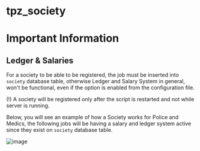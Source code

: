 # tpz_society

# Important Information

## Ledger & Salaries

For a society to be able to be registered, the job must be inserted into `society` database table, otherwise Ledger and Salary System in general, won't be functional, even if the option is enabled from the configuration file.

(!) A society will be registered only after the script is restarted and not while server is running.

Below, you will see an example of how a Society works for Police and Medics, the following jobs will be having a salary and ledger system active since they exist on `society` database table.

![image](https://github.com/TPZ-CORE/tpz_society/assets/152554963/08a1da7b-8f94-4064-9b11-e231b6ec712d)
